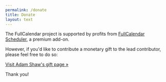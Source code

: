 ```yaml
---
permalink: /donate
title: Donate
layout: text
---
```


The FullCalendar project is supported by profits from
<a href='{{ site.baseurl }}/purchase'>FullCalendar Scheduler</a>,
a premium add-on.

However, if you'd like to contribute a monetary gift to the lead contributor,
please feel free to do so:

<a href='http://arshaw.com/donate/' target='_blank'>Visit Adam Shaw's gift page &raquo;</a>

Thank you!
